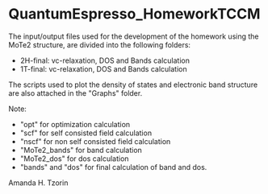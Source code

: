# QuantumEspresso_HomeworkTCCM
The input/output files used for the development of the homework using the MoTe2 structure, are divided into the following folders:
- 2H-final: vc-relaxation, DOS and Bands calculation
- 1T-final: vc-relaxation, DOS and Bands calculation

The scripts used to plot the density of states and electronic band structure are also attached in the "Graphs" folder.
  
Note:
- "opt" for optimization calculation
- "scf" for self consisted field calculation
- "nscf" for non self consisted field calculation
- "MoTe2_bands" for band calculation
- "MoTe2_dos" for dos calculation
- "bands" and "dos" for final calculation of band and dos.

Amanda H. Tzorin
